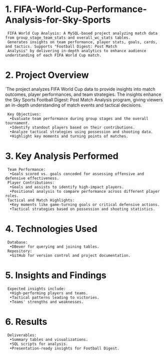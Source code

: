 # 1. FIFA-World-Cup-Performance-Analysis-for-Sky-Sports
     FIFA World Cup Analysis: A MySQL-based project analyzing match data from group_stage_team_stats and overall_wc_stats tables. 
     Generates insights on team performance, player stats, goals, cards, and tactics. Supports "Football Digest: Post Match 
     Analysis" by delivering in-depth analytics to enhance audience understanding of each FIFA World Cup match.


# 2. Project Overview
̉     The project analyzes FIFA World Cup data to provide insights into match outcomes, player performances, and team strategies. 
     The insights enhance the Sky Sports Football Digest: Post Match Analysis program, giving viewers an in-depth understanding 
     of match events and tactical decisions.
     
     Key Objectives:
      •Evaluate team performance during group stages and the overall tournament.
      •Identify standout players based on their contributions.
      •Analyze tactical strategies using possession and shooting data.
      •Highlight key moments and turning points of matches.



# 3. Key Analysis Performed
     Team Performance: 
      •Goals scored vs. goals conceded for assessing offensive and defensive effectiveness.
     Player Contributions: 
      •Goals and assists to identify high-impact players. 
      •Positional analysis to compare performance across different player roles.
     Tactical and Match Highlights: 
      •Key moments like game-turning goals or critical defensive actions.
      •Tactical strategies based on possession and shooting statistics.


# 4. Technologies Used
     Database: 
      •DBever for querying and joining tables.
     Repository: 
      •GitHub for version control and project documentation.


# 5. Insights and Findings
     Expected insights include: 
      •High-performing players and teams. 
      •Tactical patterns leading to victories.
      •Teams' strengths and weaknesses.

# 6. Results
     Deliverables: 
      •Summary tables and visualizations. 
      •SQL scripts for analysis. 
      •Presentation-ready insights for Football Digest.
